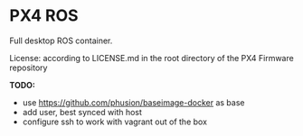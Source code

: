 # PX4 ROS #

Full desktop ROS container.

License: according to LICENSE.md in the root directory of the PX4 Firmware repository

**TODO:**

- use https://github.com/phusion/baseimage-docker as base
- add user, best synced with host
- configure ssh to work with vagrant out of the box

